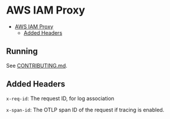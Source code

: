 # AWS IAM Proxy

<!-- TOC -->
* [AWS IAM Proxy](#aws-iam-proxy)
  * [Added Headers](#added-headers)
<!-- TOC -->

## Running

See [CONTRIBUTING.md](CONTRIBUTING.md).

## Added Headers

`x-req-id`: The request ID, for log association

`x-span-id`: The OTLP span ID of the request if tracing is enabled.